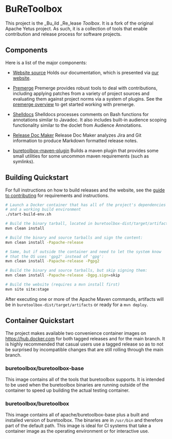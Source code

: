 <!---
  Licensed to the Apache Software Foundation (ASF) under one
  or more contributor license agreements.  See the NOTICE file
  distributed with this work for additional information
  regarding copyright ownership.  The ASF licenses this file
  to you under the Apache License, Version 2.0 (the
  "License"); you may not use this file except in compliance
  with the License.  You may obtain a copy of the License at

    http://www.apache.org/licenses/LICENSE-2.0

  Unless required by applicable law or agreed to in writing,
  software distributed under the License is distributed on an
  "AS IS" BASIS, WITHOUT WARRANTIES OR CONDITIONS OF ANY
  KIND, either express or implied.  See the License for the
  specific language governing permissions and limitations
  under the License.
-->

# BuReToolbox

This project is the _Bu_ild _Re_lease _Toolbox_. It is a fork of the
original Apache Yetus project. As such, it is a collection of tools
that enable contribution and release process for software projects.

## Components

Here is a list of the major components:

* [Website source](site-src/)
Holds our documentation, which is presented via [our website](https://buretoolbox.com/).

* [Premerge](premerge/)
Premerge provides robust tools to deal with contributions, including applying patches from a variety of project sources and evaluating them against project norms via a system of plugins. See the [premerge overview](site-src/source/documentation/in-progress/premerge/architecture.html.md) to get started working with premerge.

* [Shelldocs](shelldocs/)
Shelldocs processes comments on Bash functions for annotations similar to Javadoc. It also includes built-in audience scoping functionality similar to the doclet from Audience Annotations.

* [Release Doc Maker](releasedocmaker/)
Release Doc Maker analyzes Jira and Git information to produce Markdown formatted release notes.

* [buretoolbox-maven-plugin](buretoolbox-maven-plugin/)
Builds a maven plugin that provides some small utilities for some uncommon maven requirements (such as symlinks).

## Building Quickstart

For full instructions on how to build releases and the website, see the [guide to contributing](site-src/source/contribute.html.md) for requirements and instructions.

```bash
# Launch a Docker container that has all of the project's dependencies
# and a working build environment
./start-build-env.sh

# Build the binary tarball, located in buretoolbox-dist/target/artifacts:
mvn clean install

# Build the binary and source tarballs and sign the content:
mvn clean install -Papache-release

# Same, but if outside the container and need to let the system know
# that the OS uses 'gpg2' instead of 'gpg':
mvn clean install -Papache-release -Pgpg2

# Build the binary and source tarballs, but skip signing them:
mvn clean install -Papache-release -Dgpg.sign=skip

# Build the website (requires a mvn install first)
mvn site site:stage
```

After executing one or more of the Apache Maven commands, artifacts will be in `buretoolbox-dist/target/artifacts` or ready for a `mvn deploy`.

## Container Quickstart

The project makes available two convenience container images on <https://hub.docker.com> for both tagged releases and for the main branch.  It is highly recommended that casual users use a tagged release so as to not be surprised by incompatible changes that are still rolling through the main branch.

### buretoolbox/buretoolbox-base

This image contains all of the tools that buretoolbox supports. It is intended to be used when the buretoolbox binaries are running outside of the container to speed up building the actual testing container.

### buretoolbox/buretoolbox

This image contains all of apache/buretoolbox-base plus a built and installed version of buretoolbox.  The binaries are in `/usr/bin` and therefore part of the default path.  This image is ideal for CI systems that take a container image as the operating environment or for interactive use.

